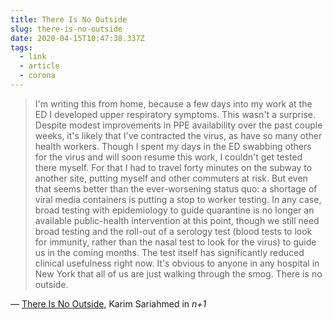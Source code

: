 ```yaml
---
title: There Is No Outside
slug: there-is-no-outside
date: 2020-04-15T10:47:38.337Z
tags:
  - link
  - article
  - corona
---
```


> I'm writing this from home, because a few days into my work at the ED I developed upper respiratory symptoms. This wasn't a surprise. Despite modest improvements in PPE availability over the past couple weeks, it's likely that I've contracted the virus, as have so many other health workers. Though I spent my days in the ED swabbing others for the virus and will soon resume this work, I couldn't get tested there myself. For that I had to travel forty minutes on the subway to another site, putting myself and other commuters at risk. But even that seems better than the ever-worsening status quo: a shortage of viral media containers is putting a stop to worker testing. In any case, broad testing with epidemiology to guide quarantine is no longer an available public-health intervention at this point, though we still need broad testing and the roll-out of a serology test (blood tests to look for immunity, rather than the nasal test to look for the virus) to guide us in the coming months. The test itself has significantly reduced clinical usefulness right now. It's obvious to anyone in any hospital in New York that all of us are just walking through the smog. There is no outside.

&mdash; [There Is No Outside](https://nplusonemag.com/online-only/online-only/there-is-no-outside/), Karim Sariahmed in _n+1_